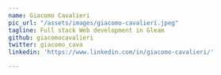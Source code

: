 ```yaml
---
name: Giacomo Cavalieri
pic_url: "/assets/images/giacomo-cavalieri.jpeg"
tagline: Full stack Web development in Gleam
github: giacomocavalieri
twitter: giacomo_cava
linkedin: 'https://www.linkedin.com/in/giacomo-cavalieri/'

---
```

